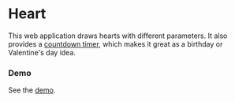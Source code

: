 # Heart

This web application draws hearts with different parameters. It also provides a [countdown timer](https://github.com/Reflejo/jquery-countdown), which makes it great as a birthday or Valentine's day idea.

### Demo

See the [demo](http://cjiang1209.github.io/Heart/).
